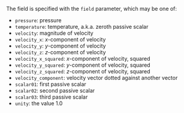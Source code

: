 The field is specified with the `field` parameter, which may be one of:

- `pressure`: pressure
- `temperature`: temperature, a.k.a. zeroth passive scalar
- `velocity`: magnitude of velocity
- `velocity_x`: $x$-component of velocity
- `velocity_y`: $y$-component of velocity
- `velocity_z`: $z$-component of velocity
- `velocity_x_squared`: $x$-component of velocity, squared
- `velocity_y_squared`: $y$-component of velocity, squared
- `velocity_z_squared`: $z$-component of velocity, squared
- `velocity_component`: velocity vector dotted against another vector
- `scalar01`: first passive scalar
- `scalar02`: second passive scalar
- `scalar03`: third passive scalar
- `unity`: the value 1.0

